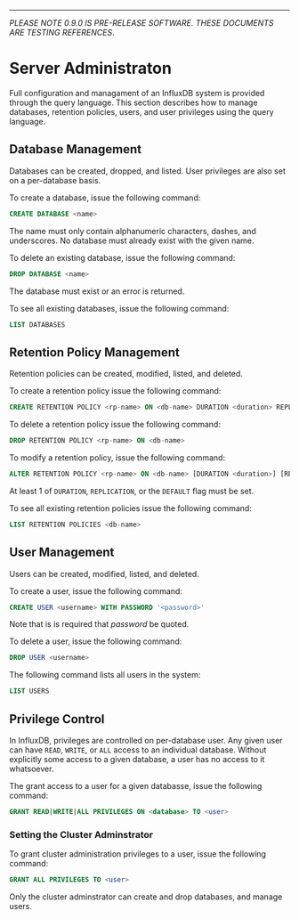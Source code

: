 ---
_PLEASE NOTE 0.9.0 IS PRE-RELEASE SOFTWARE. THESE DOCUMENTS ARE TESTING REFERENCES_.

# Server Administraton
Full configuration and managament of an InfluxDB system is provided through the query language. This section describes how to manage databases, retention policies, users, and user privileges using the query language.

## Database Management
Databases can be created, dropped, and listed. User privileges are also set on a per-database basis.

To create a database, issue the following command:

```sql
CREATE DATABASE <name>
```

The name must only contain alphanumeric characters, dashes, and underscores. No database must already exist with the given name.

To delete an existing database, issue the following command:

```sql
DROP DATABASE <name>
```

The database must exist or an error is returned.

To see all existing databases, issue the following command:

```sql
LIST DATABASES
```

## Retention Policy Management
Retention policies can be created, modified, listed, and deleted.

To create a retention policy issue the following command:

```sql
CREATE RETENTION POLICY <rp-name> ON <db-name> DURATION <duration> REPLICATION <n> [DEFAULT]
```

To delete a retention policy issue the following command:

```sql
DROP RETENTION POLICY <rp-name> ON <db-name>
```

To modify a retention policy, issue the following command:

```sql
ALTER RETENTION POLICY <rp-name> ON <db-name> [DURATION <duration>] [REPLICATION <n>] [DEFAULT]
```

At least 1 of `DURATION`, `REPLICATION`, or the `DEFAULT` flag must be set.

To see all existing retention policies issue the following command:

```sql
LIST RETENTION POLICIES <db-name>
```

## User Management
Users can be created, modified, listed, and deleted.

To create a user, issue the following command:

```sql
CREATE USER <username> WITH PASSWORD '<password>'
```
Note that is is required that _password_ be quoted.

To delete a user, issue the following command:

```sql
DROP USER <username>
```

The following command lists all users in the system:

```sql
LIST USERS
```

## Privilege Control
In InfluxDB, privileges are controlled on per-database user. Any given user can have `READ`, `WRITE`, or `ALL` access to an individual database. Without explicitly some access to a given database, a user has no access to it whatsoever.

The grant access to a user for a given databasse, issue the following command:

```sql
GRANT READ|WRITE|ALL PRIVILEGES ON <database> TO <user>
```

### Setting the Cluster Adminstrator
To grant cluster administration privileges to a user, issue the following command:

```sql
GRANT ALL PRIVILEGES TO <user>
```

Only the cluster adminstrator can create and drop databases, and manage users.